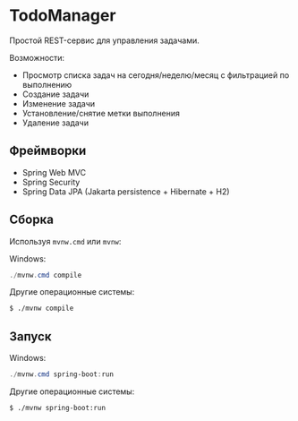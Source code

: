 # TodoManager

Простой REST-сервис для управления задачами.

Возможности:
- Просмотр списка задач на сегодня/неделю/месяц с фильтрацией по выполнению
- Создание задачи
- Изменение задачи
- Установление/снятие метки выполнения
- Удаление задачи

## Фреймворки

- Spring Web MVC
- Spring Security
- Spring Data JPA (Jakarta persistence + Hibernate + H2)

## Сборка

Используя ```mvnw.cmd``` или ```mvnw```:

Windows:

```ps1
./mvnw.cmd compile
```

Другие операционные системы:

```sh
$ ./mvnw compile
```

## Запуск

Windows:

```ps1
./mvnw.cmd spring-boot:run
```

Другие операционные системы:

```sh
$ ./mvnw spring-boot:run
```
